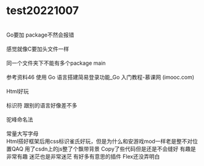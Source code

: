 # test20221007
<br>Go要加 package不然会报错</br>
<br>感觉就像C要加头文件一样</br>
<br>同一个文件夹下不能有多个package main</br>
<br>参考资料46 使用 Go 语言搭建简易登录功能_Go 入门教程-慕课网 (imooc.com)</br>
<br>Html好玩</br>
<br>标识符 跟别的语言好像差不多</br>
<br>驼峰命名法</br>
<br>常量大写字母</br>
    Html搭好框架后用css标识雀氏好玩，但是为什么和安游戏mod一样老是整不对位置QAQ
    用了csdn上的js整了个飘带背景
    Copy了些代码但是还是不会缝好
    有趣是非常有趣
    迷茫也是非常迷茫
    有好多有意思的插件
    Flex还没弄明白


